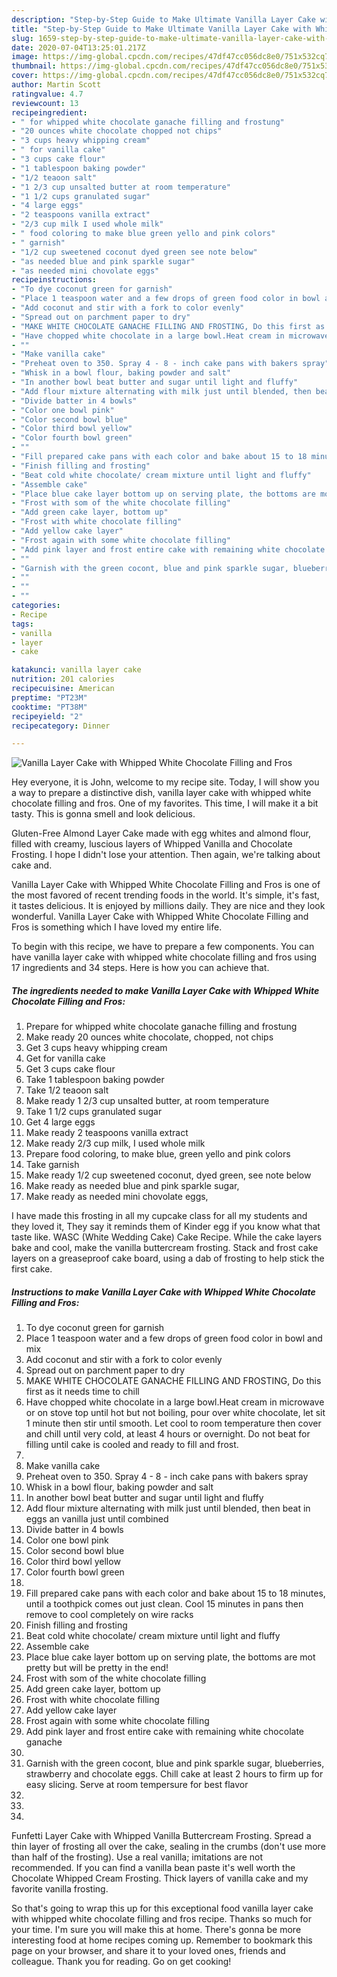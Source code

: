 ```yaml
---
description: "Step-by-Step Guide to Make Ultimate Vanilla Layer Cake with Whipped White Chocolate Filling and Fros"
title: "Step-by-Step Guide to Make Ultimate Vanilla Layer Cake with Whipped White Chocolate Filling and Fros"
slug: 1659-step-by-step-guide-to-make-ultimate-vanilla-layer-cake-with-whipped-white-chocolate-filling-and-fros
date: 2020-07-04T13:25:01.217Z
image: https://img-global.cpcdn.com/recipes/47df47cc056dc8e0/751x532cq70/vanilla-layer-cake-with-whipped-white-chocolate-filling-and-fros-recipe-main-photo.jpg
thumbnail: https://img-global.cpcdn.com/recipes/47df47cc056dc8e0/751x532cq70/vanilla-layer-cake-with-whipped-white-chocolate-filling-and-fros-recipe-main-photo.jpg
cover: https://img-global.cpcdn.com/recipes/47df47cc056dc8e0/751x532cq70/vanilla-layer-cake-with-whipped-white-chocolate-filling-and-fros-recipe-main-photo.jpg
author: Martin Scott
ratingvalue: 4.7
reviewcount: 13
recipeingredient:
- " for whipped white chocolate ganache filling and frostung"
- "20 ounces white chocolate chopped not chips"
- "3 cups heavy whipping cream"
- " for vanilla cake"
- "3 cups cake flour"
- "1 tablespoon baking powder"
- "1/2 teaoon salt"
- "1 2/3 cup unsalted butter at room temperature"
- "1 1/2 cups granulated sugar"
- "4 large eggs"
- "2 teaspoons vanilla extract"
- "2/3 cup milk I used whole milk"
- " food coloring to make blue green yello and pink colors"
- " garnish"
- "1/2 cup sweetened coconut dyed green see note below"
- "as needed blue and pink sparkle sugar"
- "as needed mini chovolate eggs"
recipeinstructions:
- "To dye coconut green for garnish"
- "Place 1 teaspoon water and a few drops of green food color in bowl and mix"
- "Add coconut and stir with a fork to color evenly"
- "Spread out on parchment paper to dry"
- "MAKE WHITE CHOCOLATE GANACHE FILLING AND FROSTING, Do this first as it needs time to chill"
- "Have chopped white chocolate in a large bowl.Heat cream in microwave or on stove top until hot but not boiling, pour over white chocolate, let sit 1 minute then stir until smooth. Let cool to room temperature then cover and chill until very cold, at least 4 hours or overnight. Do not beat for filling until cake is cooled and ready to fill and frost."
- ""
- "Make vanilla cake"
- "Preheat oven to 350. Spray 4 - 8 - inch cake pans with bakers spray"
- "Whisk in a bowl flour, baking powder and salt"
- "In another bowl beat butter and sugar until light and fluffy"
- "Add flour mixture alternating with milk just until blended, then beat in eggs an vanilla just until combined"
- "Divide batter in 4 bowls"
- "Color one bowl pink"
- "Color second bowl blue"
- "Color third bowl yellow"
- "Color fourth bowl green"
- ""
- "Fill prepared cake pans with each color and bake about 15 to 18 minutes, until a toothpick comes out just clean. Cool 15 minutes in pans then remove to cool completely on wire racks"
- "Finish filling and frosting"
- "Beat cold white chocolate/ cream mixture until light and fluffy"
- "Assemble cake"
- "Place blue cake layer bottom up on serving plate, the bottoms are mot pretty but will be pretty in the end!"
- "Frost with som of the white chocolate filling"
- "Add green cake layer, bottom up"
- "Frost with white chocolate filling"
- "Add yellow cake layer"
- "Frost again with some white chocolate filling"
- "Add pink layer and frost entire cake with remaining white chocolate ganache"
- ""
- "Garnish with the green cocont, blue and pink sparkle sugar, blueberries, strawberry and chocolate eggs. Chill cake at least 2 hours to firm up for easy slicing. Serve at room tempersure for best flavor"
- ""
- ""
- ""
categories:
- Recipe
tags:
- vanilla
- layer
- cake

katakunci: vanilla layer cake 
nutrition: 201 calories
recipecuisine: American
preptime: "PT23M"
cooktime: "PT38M"
recipeyield: "2"
recipecategory: Dinner

---
```



![Vanilla Layer Cake with Whipped White Chocolate Filling and Fros](https://img-global.cpcdn.com/recipes/47df47cc056dc8e0/751x532cq70/vanilla-layer-cake-with-whipped-white-chocolate-filling-and-fros-recipe-main-photo.jpg)

Hey everyone, it is John, welcome to my recipe site. Today, I will show you a way to prepare a distinctive dish, vanilla layer cake with whipped white chocolate filling and fros. One of my favorites. This time, I will make it a bit tasty. This is gonna smell and look delicious.

Gluten-Free Almond Layer Cake made with egg whites and almond flour, filled with creamy, luscious layers of Whipped Vanilla and Chocolate Frosting. I hope I didn&#39;t lose your attention. Then again, we&#39;re talking about cake and.

Vanilla Layer Cake with Whipped White Chocolate Filling and Fros is one of the most favored of recent trending foods in the world. It's simple, it's fast, it tastes delicious. It is enjoyed by millions daily. They are nice and they look wonderful. Vanilla Layer Cake with Whipped White Chocolate Filling and Fros is something which I have loved my entire life.


To begin with this recipe, we have to prepare a few components. You can have vanilla layer cake with whipped white chocolate filling and fros using 17 ingredients and 34 steps. Here is how you can achieve that.

<!--inarticleads1-->

##### The ingredients needed to make Vanilla Layer Cake with Whipped White Chocolate Filling and Fros:

1. Prepare  for whipped white chocolate ganache filling and frostung
1. Make ready 20 ounces white chocolate, chopped, not chips
1. Get 3 cups heavy whipping cream
1. Get  for vanilla cake
1. Get 3 cups cake flour
1. Take 1 tablespoon baking powder
1. Take 1/2 teaoon salt
1. Make ready 1 2/3 cup unsalted butter, at room temperature
1. Take 1 1/2 cups granulated sugar
1. Get 4 large eggs
1. Make ready 2 teaspoons vanilla extract
1. Make ready 2/3 cup milk, I used whole milk
1. Prepare  food coloring, to make blue, green yello and pink colors
1. Take  garnish
1. Make ready 1/2 cup sweetened coconut, dyed green, see note below
1. Make ready as needed blue and pink sparkle sugar,
1. Make ready as needed mini chovolate eggs,


I have made this frosting in all my cupcake class for all my students and they loved it, They say it reminds them of Kinder egg if you know what that taste like. WASC (White Wedding Cake) Cake Recipe. While the cake layers bake and cool, make the vanilla buttercream frosting. Stack and frost cake layers on a greaseproof cake board, using a dab of frosting to help stick the first cake. 

<!--inarticleads2-->

##### Instructions to make Vanilla Layer Cake with Whipped White Chocolate Filling and Fros:

1. To dye coconut green for garnish
1. Place 1 teaspoon water and a few drops of green food color in bowl and mix
1. Add coconut and stir with a fork to color evenly
1. Spread out on parchment paper to dry
1. MAKE WHITE CHOCOLATE GANACHE FILLING AND FROSTING, Do this first as it needs time to chill
1. Have chopped white chocolate in a large bowl.Heat cream in microwave or on stove top until hot but not boiling, pour over white chocolate, let sit 1 minute then stir until smooth. Let cool to room temperature then cover and chill until very cold, at least 4 hours or overnight. Do not beat for filling until cake is cooled and ready to fill and frost.
1. 
1. Make vanilla cake
1. Preheat oven to 350. Spray 4 - 8 - inch cake pans with bakers spray
1. Whisk in a bowl flour, baking powder and salt
1. In another bowl beat butter and sugar until light and fluffy
1. Add flour mixture alternating with milk just until blended, then beat in eggs an vanilla just until combined
1. Divide batter in 4 bowls
1. Color one bowl pink
1. Color second bowl blue
1. Color third bowl yellow
1. Color fourth bowl green
1. 
1. Fill prepared cake pans with each color and bake about 15 to 18 minutes, until a toothpick comes out just clean. Cool 15 minutes in pans then remove to cool completely on wire racks
1. Finish filling and frosting
1. Beat cold white chocolate/ cream mixture until light and fluffy
1. Assemble cake
1. Place blue cake layer bottom up on serving plate, the bottoms are mot pretty but will be pretty in the end!
1. Frost with som of the white chocolate filling
1. Add green cake layer, bottom up
1. Frost with white chocolate filling
1. Add yellow cake layer
1. Frost again with some white chocolate filling
1. Add pink layer and frost entire cake with remaining white chocolate ganache
1. 
1. Garnish with the green cocont, blue and pink sparkle sugar, blueberries, strawberry and chocolate eggs. Chill cake at least 2 hours to firm up for easy slicing. Serve at room tempersure for best flavor
1. 
1. 
1. 


Funfetti Layer Cake with Whipped Vanilla Buttercream Frosting. Spread a thin layer of frosting all over the cake, sealing in the crumbs (don&#39;t use more than half of the frosting). Use a real vanilla; imitations are not recommended. If you can find a vanilla bean paste it&#39;s well worth the Chocolate Whipped Cream Frosting. Thick layers of vanilla cake and my favorite vanilla frosting. 

So that's going to wrap this up for this exceptional food vanilla layer cake with whipped white chocolate filling and fros recipe. Thanks so much for your time. I'm sure you will make this at home. There's gonna be more interesting food at home recipes coming up. Remember to bookmark this page on your browser, and share it to your loved ones, friends and colleague. Thank you for reading. Go on get cooking!
